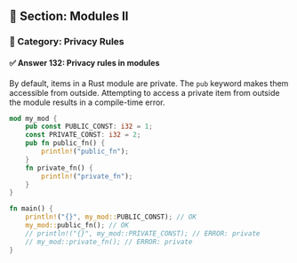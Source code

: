 ## 📘 Section: Modules II  
### 🔹 Category: Privacy Rules  
#### ✅ Answer 132: Privacy rules in modules

By default, items in a Rust module are private. The `pub` keyword makes them accessible from outside. Attempting to access a private item from outside the module results in a compile-time error.

```rust
mod my_mod {
    pub const PUBLIC_CONST: i32 = 1;
    const PRIVATE_CONST: i32 = 2;
    pub fn public_fn() {
        println!("public_fn");
    }
    fn private_fn() {
        println!("private_fn");
    }
}

fn main() {
    println!("{}", my_mod::PUBLIC_CONST); // OK
    my_mod::public_fn(); // OK
    // println!("{}", my_mod::PRIVATE_CONST); // ERROR: private
    // my_mod::private_fn(); // ERROR: private
}
```

